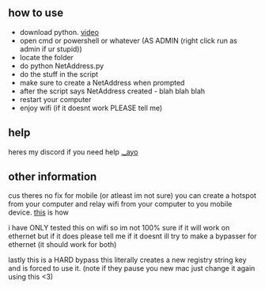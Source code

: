 ## how to use
- download python. [video](https://www.youtube.com/watch?v=YKSpANU8jPE)
- open cmd or powershell or whatever (AS ADMIN (right click run as admin if ur stupid))
- locate the folder
- do python NetAddress.py
- do the stuff in the script
- make sure to create a NetAddress when prompted
- after the script says NetAddress created - blah blah blah
- restart your computer
- enjoy wifi (if it doesnt work PLEASE tell me)



## help
heres my discord if you need help [._ayo](https://discord.com/users/488368000055902228)

## other information
cus theres no fix for mobile (or atleast im not sure) you can create a hotspot from your computer and relay wifi from your computer to you mobile device. [this](https://support.microsoft.com/en-us/windows/use-your-windows-pc-as-a-mobile-hotspot-c89b0fad-72d5-41e8-f7ea-406ad9036b85#:~:text=your%20data%20plan.-,Select%20Start%20%2C%20then%20select%20Settings%20%3E%20Network%20%26%20Internet%20%3E%20Mobile,Internet%20connection%20with%20other%20devices.) is how

i have ONLY tested this on wifi so im not 100% sure if it will work on ethernet but if it does please tell me if it doesnt ill try to make a bypasser for ethernet (it should work for both)

lastly this is a HARD bypass this literally creates a new registry string key and is forced to use it. (note if they pause you new mac just change it again using this <3)
